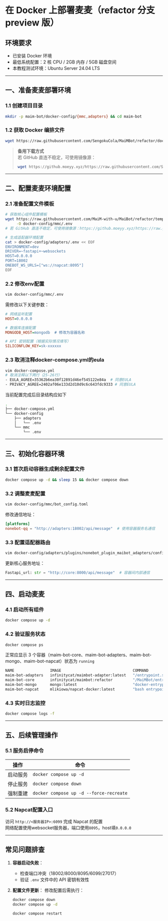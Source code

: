 # 在 Docker 上部署麦麦（refactor 分支 preview 版）

## 环境要求
- 已安装 Docker 环境
- 最低系统配置：2 核 CPU / 2GB 内存 / 5GB 磁盘空间
- 本教程测试环境：Ubuntu Server 24.04 LTS

---

## 一、准备麦麦部署环境
### 1.1 创建项目目录
```bash
mkdir -p maim-bot/docker-config/{mmc,adapters} && cd maim-bot
```

### 1.2 获取 Docker 编排文件
```bash
wget https://raw.githubusercontent.com/SengokuCola/MaiMBot/refactor/docker-compose.yml
```

> **备用下载方式**  
> 若 GitHub 直连不稳定，可使用镜像源：
> ```bash
> wget https://github.moeyy.xyz/https://raw.githubusercontent.com/SengokuCola/MaiMBot/main/docker-compose.yml
> ```

---

## 二、配置麦麦环境配置
### 2.1 准备配置文件模板
```bash
# 获取核心组件配置模板
wget https://raw.githubusercontent.com/MaiM-with-u/MaiBot/refactor/template/template.env \
     -O docker-config/mmc/.env
# 若 GitHub 直连不稳定，可使用镜像源：https://github.moeyy.xyz/https://raw.githubusercontent.com/MaiM-with-u/MaiBot/refactor/template/template.env

# 生成适配器环境配置
cat > docker-config/adapters/.env << EOF
ENVIRONMENT=dev
DRIVER=~fastapi+~websockets
HOST=0.0.0.0
PORT=18002
ONEBOT_WS_URLS=["ws://napcat:8095"]
EOF
```

### 2.2 修改env配置
```bash
vim docker-config/mmc/.env
```
需修改以下关键参数：
```ini
# 网络监听配置
HOST=0.0.0.0

# 数据库连接配置
MONGODB_HOST=mongodb  # 修改为容器名称

# API 密钥配置（根据实际情况填写）
SILICONFLOW_KEY=sk-xxxxxx
```

### 2.3 取消注释docker-compose.yml的eula
```bash
vim docker-compose.yml
# 取消注释以下两行（25-26行）
- EULA_AGREE=35362b6ea30f12891d46ef545122e84a  # 同意EULA
- PRIVACY_AGREE=2402af06e133d2d10d9c6c643fdc9333 # 同意EULA
```

当前配置完成后目录结构应如下
```bash
.
├── docker-compose.yml
└── docker-config
    ├── adapters
    │   └── .env
    └── mmc
        └── .env
```

---

## 三、初始化容器环境
### 3.1 首次启动容器生成剩余配置文件
```bash
docker compose up -d && sleep 15 && docker compose down
```

### 3.2 调整麦麦配置
```bash
vim docker-config/mmc/bot_config.toml
```
修改通信地址：
```toml
[platforms]
nonebot-qq = "http://adapters:18002/api/message"  # 使用容器服务名通信
```

### 3.3 配置适配器路由
```bash
vim docker-config/adapters/plugins/nonebot_plugin_maibot_adapters/config.py
```
更新核心服务地址：
```python
Fastapi_url: str = "http://core:8000/api/message"  # 容器间内部通信
```

---

## 四、启动麦麦
### 4.1 启动所有组件
```bash
docker compose up -d
```

### 4.2 验证服务状态
```bash
docker compose ps
```
正常应显示 3 个容器（maim-bot-core、maim-bot-adapters、maim-bot-mongo、maim-bot-napcat）状态为 `running`
```bash
NAME                IMAGE                                COMMAND                  SERVICE    CREATED          STATUS          PORTS
maim-bot-adapters   infinitycat/maimbot-adapter:latest   "/entrypoint.sh nb r…"   adapters   30 seconds ago   Up 18 seconds   0.0.0.0:18002->18002/tcp, [::]:18002->18002/tcp
maim-bot-core       infinitycat/maimbot:refactor         "/MaiMBot/entrypoint…"   core       30 seconds ago   Up 17 seconds   0.0.0.0:8000->8000/tcp, [::]:8000->8000/tcp
maim-bot-mongo      mongo:latest                         "docker-entrypoint.s…"   mongodb    34 seconds ago   Up 25 seconds   0.0.0.0:27017->27017/tcp, [::]:27017->27017/tcp
maim-bot-napcat     mlikiowa/napcat-docker:latest        "bash entrypoint.sh"     napcat     34 seconds ago   Up 25 seconds   0.0.0.0:6099->6099/tcp, [::]:6099->6099/tcp, 0.0.0.0:8095->8095/tcp, [::]:8095->8095/tcp
```

### 4.3 实时日志监控
```bash
docker compose logs -f
```

---

## 五、后续管理操作
### 5.1 服务启停命令
| 操作 | 命令 |
|------|------|
| 启动服务 | `docker compose up -d` |
| 停止服务 | `docker compose down` |
| 强制重建 | `docker compose up -d --force-recreate` |

### 5.2 Napcat配置入口
访问 `http://<服务器IP>:6099` 完成 Napcat 的配置  
网络配置使用websocket服务器，端口使用`8095`，host填`0.0.0.0`

---

## 常见问题排查
1. **容器启动失败**：
   - 检查端口冲突（18002/8000/8095/6099/27017）
   - 验证 `.env` 文件中的 API 密钥有效性

2. **配置文件更新**：
   修改配置后需执行：
   ```bash
   docker compose down
   docker compose up -d
   ```
   ```bash
   docker compose restart
   ```
